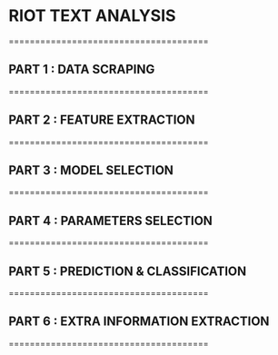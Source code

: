 # RIOT TEXT ANALYSIS
======================================

## PART 1 : DATA SCRAPING
======================================



## PART 2 : FEATURE EXTRACTION
======================================



## PART 3 : MODEL SELECTION
======================================



## PART 4 : PARAMETERS SELECTION
======================================



## PART 5 : PREDICTION & CLASSIFICATION
======================================



## PART 6 : EXTRA INFORMATION EXTRACTION
======================================
